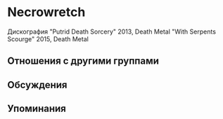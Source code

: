 # Necrowretch

Дискография
"Putrid Death Sorcery" 2013, Death Metal
"With Serpents Scourge" 2015, Death Metal

## Отношения с другими группами


## Обсуждения


## Упоминания

